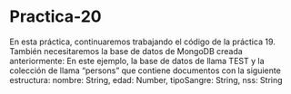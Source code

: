 # Practica-20
En esta práctica, continuaremos trabajando el código de la práctica 19. También necesitaremos la base de datos de MongoDB creada anteriormente:
En este ejemplo, la base de datos de llama TEST y la colección de llama “persons” que contiene documentos con la siguiente estructura:
nombre: String,
edad: Number,
tipoSangre: String,
nss: String
